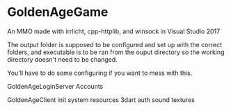 # GoldenAgeGame
An MMO made with irrlicht, cpp-httplib, and winsock in Visual Studio 2017

The output folder is supposed to be configured and set up with the correct folders, and executable is to be ran from the ouput
directory so the working directory doesn't need to be changed.

You'll have to do some configuring if you want to mess with this.

GoldenAgeLoginServer
    Accounts
  
GoldenAgeClient
    init
    system
        resources
          3dart
          auth
          sound
          textures
      

